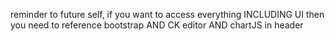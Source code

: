 reminder to future self, if you want to access everything INCLUDING UI then you need to reference bootstrap AND CK editor AND chartJS in header

